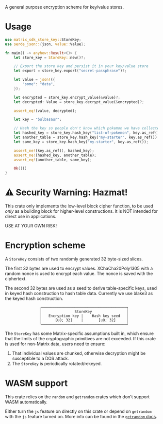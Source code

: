 A general purpose encryption scheme for key/value stores.

# Usage

```rust
use matrix_sdk_store_key::StoreKey;
use serde_json::{json, value::Value};

fn main() -> anyhow::Result<()> {
    let store_key = StoreKey::new()?;

    // Export the store key and persist it in your key/value store
    let export = store_key.export("secret-passphrase")?;

    let value = json!({
        "some": "data",
    });

    let encrypted = store_key.encrypt_value(&value)?;
    let decrypted: Value = store_key.decrypt_value(&encrypted)?;

    assert_eq!(value, decrypted);

    let key = "bulbasaur";

    // Hash the key so people don't know which pokemon we have collected.
    let hashed_key = store_key.hash_key("list-of-pokemon", key.as_ref());
    let another_table = store_key.hash_key("my-starter", key.as_ref());
    let same_key = store_key.hash_key("my-starter", key.as_ref());

    assert_ne!(key.as_ref(), hashed_key);
    assert_ne!(hashed_key, another_table);
    assert_eq!(another_table, same_key);

    Ok(())
}
```

# ⚠️ Security Warning: Hazmat!

This crate only implements the low-level block cipher function, to be used
*only* as a building block for higher-level constructions. It is NOT intended
for direct use in applications.

USE AT YOUR OWN RISK!

# Encryption scheme

A `StoreKey` consists of two randomly generated 32 byte-sized slices.

The first 32 bytes are used to encrypt values. XChaCha20Poly1305 with a random
nonce is used to encrypt each value. The nonce is saved with the ciphertext.

The second 32 bytes are used as a seed to derive table-specific keys, used in
keyed hash construction to hash table data. Currently we use blake3 as the
keyed hash construction.

```text
                ┌───────────────────────────────────────┐
                │               StoreKey                │
                │   Encryption key |    Hash key seed   │
                │      [u8; 32]    |       [u8; 32]     │
                └───────────────────────────────────────┘
```

The `StoreKey` has some Matrix-specific assumptions built in, which ensure that
the limits of the cryptographic primitives are not exceeded. If this crate is
used for non-Matrix data, users need to ensure:

1. That individual values are chunked, otherwise decryption might be susceptible
   to a DOS attack.
2. The `StoreKey` is periodically rotated/rekeyed.

# WASM support

This crate relies on the `random` and `getrandom` crates which don't support
WASM automatically.

Either turn the `js` feature on directly on this crate or depend on `getrandom`
with the `js` feature turned on. More info can be found in the [`getrandom`
docs](https://docs.rs/getrandom/latest/getrandom/index.html#webassembly-support).
